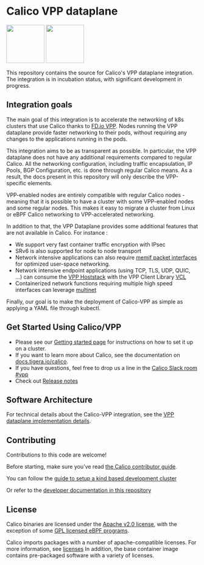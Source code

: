 # Calico VPP dataplane

<!-- markdownlint-disable -->
<p float="left">
<img src="https://docs.tigera.io/img/favicon.png" width="100" height="100">
<img src="https://fd.io/img/fdio-color.svg" width="100" height="100">
</p>
<!-- markdownlint-restore -->

This repository contains the source for Calico's VPP dataplane integration. The
integration is in incubation status, with significant development in progress.

## Integration goals

The main goal of this integration is to accelerate the networking of k8s
clusters that use Calico thanks to [FD.io VPP](https://fd.io/docs/vpp/master/).
Nodes running the VPP dataplane provide faster networking to their pods,
without requiring any changes to the applications running in the pods.

This integration aims to be as transparent as possible. In particular, the VPP
dataplane does not have any additional requirements compared to regular Calico.
All the networking configuration, including traffic encapsulation, IP Pools,
BGP Configuration, etc. is done through regular Calico means. As a result, the
docs present in this repository will only describe the VPP-specific elements.

VPP-enabled nodes are entirely compatible with regular Calico nodes - meaning
that it is possible to have a cluster with some VPP-enabled nodes and some
regular nodes. This makes it easy to migrate a cluster from Linux or eBPF
Calico networking to VPP-accelerated networking.

In addition to that, the VPP Dataplane provides some additional features that
are not available in Calico. For instance :

- We support very fast container traffic encryption with IPsec
- SRv6 is also supported for node to node transport
- Network intensive applications can also require
[memif packet interfaces](https://s3-docs.fd.io/vpp/23.02/interfacing/libmemif/index.html)
for optimized user-space networking.
- Network intensive endpoint applications (using TCP, TLS, UDP, QUIC, ...)
can consume the [VPP Hoststack](https://wiki.fd.io/view/VPP/HostStack) with the
VPP Client Library [VCL](https://wiki.fd.io/view/VPP/HostStack/VCL)
- Containerized network functions requiring multiple high speed interfaces can
leverage [multinet](docs/multinet.md)

Finally, our goal is to make the deployment of Calico-VPP as simple as applying
a YAML file through kubectl.

## Get Started Using Calico/VPP

- Please see our [Getting started page](https://docs.tigera.io/calico/latest/getting-started/kubernetes/vpp/getting-started)
for instructions on how to set it up on a cluster.
- If you want to learn more about Calico, see the documentation on
[docs.tigera.io/calico](https://docs.tigera.io/calico).
- If you have questions, feel free to drop us a line in the
[Calico Slack room #vpp](https://calicousers.slack.com/archives/C017220EXU1)
- Check out [Release notes](RELEASE_NOTES.md)

## Software Architecture

For technical details about the Calico-VPP integration, see the
[VPP dataplane implementation details](https://docs.tigera.io/calico/latest/reference/vpp/technical-details).

## Contributing

Contributions to this code are welcome!

Before starting, make sure you've read [the Calico contributor guide](CONTRIBUTING.md).

You can follow the [guide to setup a kind based development cluster](docs/developper_guide.md)

Or refer to the [developer documentation in this repository](docs)

## License

Calico binaries are licensed under the [Apache v2.0 license](LICENSE),
with the exception of some [GPL licensed eBPF programs](https://github.com/projectcalico/calico/tree/master/felix/bpf-gpl/README).

Calico imports packages with a number of apache-compatible licenses. For more
information, see [licenses](https://github.com/projectcalico/calico/blob/master/calico/LICENSE)
In addition, the base container image contains pre-packaged software with a
variety of licenses.
